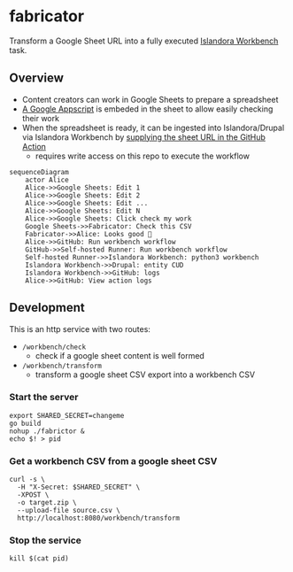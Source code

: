 # fabricator

Transform a Google Sheet URL into a fully executed [Islandora Workbench](https://mjordan.github.io/islandora_workbench_docs/) task.

## Overview

- Content creators can work in Google Sheets to prepare a spreadsheet
- [A Google Appscript](./google/appsscript) is embeded in the sheet to allow easily checking their work
- When the spreadsheet is ready, it can be ingested into Islandora/Drupal via Islandora Workbench by [supplying the sheet URL in the GitHub Action](../.././actions/workflows/run.yml)
  - requires write access on this repo to execute the workflow

```mermaid
sequenceDiagram
    actor Alice
    Alice->>Google Sheets: Edit 1
    Alice->>Google Sheets: Edit 2
    Alice->>Google Sheets: Edit ...
    Alice->>Google Sheets: Edit N
    Alice->>Google Sheets: Click check my work
    Google Sheets->>Fabricator: Check this CSV
    Fabricator->>Alice: Looks good 🚀
    Alice->>GitHub: Run workbench workflow
    GitHub->>Self-hosted Runner: Run workbench workflow
    Self-hosted Runner->>Islandora Workbench: python3 workbench
    Islandora Workbench->>Drupal: entity CUD
    Islandora Workbench->>GitHub: logs
    Alice->>GitHub: View action logs
```

## Development

This is an http service with two routes:

- `/workbench/check`
  - check if a google sheet content is well formed
- `/workbench/transform`
  - transform a google sheet CSV export into a workbench CSV

### Start the server

```
export SHARED_SECRET=changeme
go build
nohup ./fabrictor &
echo $! > pid
```

### Get a workbench CSV from a google sheet CSV

```
curl -s \
  -H "X-Secret: $SHARED_SECRET" \
  -XPOST \
  -o target.zip \
  --upload-file source.csv \
  http://localhost:8080/workbench/transform
```

### Stop the service

```
kill $(cat pid)
```
